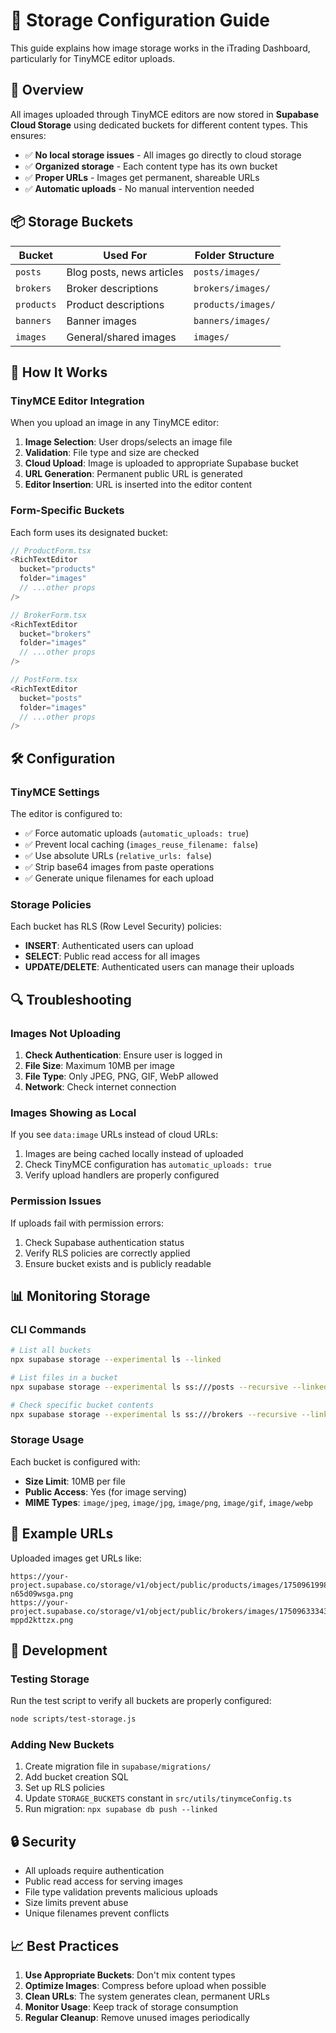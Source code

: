 # 📁 Storage Configuration Guide

This guide explains how image storage works in the iTrading Dashboard, particularly for TinyMCE editor uploads.

## 🎯 Overview

All images uploaded through TinyMCE editors are now stored in **Supabase Cloud Storage** using dedicated buckets for different content types. This ensures:

- ✅ **No local storage issues** - All images go directly to cloud storage
- ✅ **Organized storage** - Each content type has its own bucket
- ✅ **Proper URLs** - Images get permanent, shareable URLs
- ✅ **Automatic uploads** - No manual intervention needed

## 📦 Storage Buckets

| Bucket     | Used For                  | Folder Structure   |
| ---------- | ------------------------- | ------------------ |
| `posts`    | Blog posts, news articles | `posts/images/`    |
| `brokers`  | Broker descriptions       | `brokers/images/`  |
| `products` | Product descriptions      | `products/images/` |
| `banners`  | Banner images             | `banners/images/`  |
| `images`   | General/shared images     | `images/`          |

## 🔧 How It Works

### TinyMCE Editor Integration

When you upload an image in any TinyMCE editor:

1. **Image Selection**: User drops/selects an image file
2. **Validation**: File type and size are checked
3. **Cloud Upload**: Image is uploaded to appropriate Supabase bucket
4. **URL Generation**: Permanent public URL is generated
5. **Editor Insertion**: URL is inserted into the editor content

### Form-Specific Buckets

Each form uses its designated bucket:

```typescript
// ProductForm.tsx
<RichTextEditor
  bucket="products"
  folder="images"
  // ...other props
/>

// BrokerForm.tsx
<RichTextEditor
  bucket="brokers"
  folder="images"
  // ...other props
/>

// PostForm.tsx
<RichTextEditor
  bucket="posts"
  folder="images"
  // ...other props
/>
```

## 🛠️ Configuration

### TinyMCE Settings

The editor is configured to:

- ✅ Force automatic uploads (`automatic_uploads: true`)
- ✅ Prevent local caching (`images_reuse_filename: false`)
- ✅ Use absolute URLs (`relative_urls: false`)
- ✅ Strip base64 images from paste operations
- ✅ Generate unique filenames for each upload

### Storage Policies

Each bucket has RLS (Row Level Security) policies:

- **INSERT**: Authenticated users can upload
- **SELECT**: Public read access for all images
- **UPDATE/DELETE**: Authenticated users can manage their uploads

## 🔍 Troubleshooting

### Images Not Uploading

1. **Check Authentication**: Ensure user is logged in
2. **File Size**: Maximum 10MB per image
3. **File Type**: Only JPEG, PNG, GIF, WebP allowed
4. **Network**: Check internet connection

### Images Showing as Local

If you see `data:image` URLs instead of cloud URLs:

1. Images are being cached locally instead of uploaded
2. Check TinyMCE configuration has `automatic_uploads: true`
3. Verify upload handlers are properly configured

### Permission Issues

If uploads fail with permission errors:

1. Check Supabase authentication status
2. Verify RLS policies are correctly applied
3. Ensure bucket exists and is publicly readable

## 📊 Monitoring Storage

### CLI Commands

```bash
# List all buckets
npx supabase storage --experimental ls --linked

# List files in a bucket
npx supabase storage --experimental ls ss:///posts --recursive --linked

# Check specific bucket contents
npx supabase storage --experimental ls ss:///brokers --recursive --linked
```

### Storage Usage

Each bucket is configured with:

- **Size Limit**: 10MB per file
- **Public Access**: Yes (for image serving)
- **MIME Types**: `image/jpeg`, `image/jpg`, `image/png`, `image/gif`, `image/webp`

## 🎨 Example URLs

Uploaded images get URLs like:

```
https://your-project.supabase.co/storage/v1/object/public/products/images/1750961998975-n65d09wsga.png
https://your-project.supabase.co/storage/v1/object/public/brokers/images/1750963334377-mppd2kttzx.png
```

## 🧰 Development

### Testing Storage

Run the test script to verify all buckets are properly configured:

```bash
node scripts/test-storage.js
```

### Adding New Buckets

1. Create migration file in `supabase/migrations/`
2. Add bucket creation SQL
3. Set up RLS policies
4. Update `STORAGE_BUCKETS` constant in `src/utils/tinymceConfig.ts`
5. Run migration: `npx supabase db push --linked`

## 🔒 Security

- All uploads require authentication
- Public read access for serving images
- File type validation prevents malicious uploads
- Size limits prevent abuse
- Unique filenames prevent conflicts

## 📈 Best Practices

1. **Use Appropriate Buckets**: Don't mix content types
2. **Optimize Images**: Compress before upload when possible
3. **Clean URLs**: The system generates clean, permanent URLs
4. **Monitor Usage**: Keep track of storage consumption
5. **Regular Cleanup**: Remove unused images periodically
